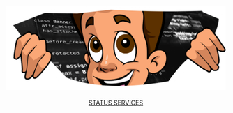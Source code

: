 <p align="center">
<img src="./Profile01.png">
<br><br>
<a href="https://status.flyhighbot.com">STATUS SERVICES</p>
